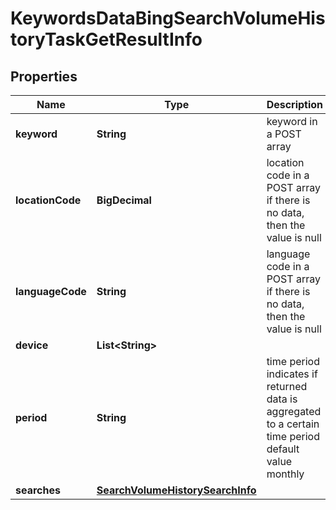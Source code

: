 

# KeywordsDataBingSearchVolumeHistoryTaskGetResultInfo


## Properties

| Name | Type | Description | Notes |
|------------ | ------------- | ------------- | -------------|
|**keyword** | **String** | keyword in a POST array |  [optional] |
|**locationCode** | **BigDecimal** | location code in a POST array if there is no data, then the value is null |  [optional] |
|**languageCode** | **String** | language code in a POST array if there is no data, then the value is null |  [optional] |
|**device** | **List&lt;String&gt;** |  |  [optional] |
|**period** | **String** | time period indicates if returned data is aggregated to a certain time period default value monthly |  [optional] |
|**searches** | [**SearchVolumeHistorySearchInfo**](SearchVolumeHistorySearchInfo.md) |  |  [optional] |



